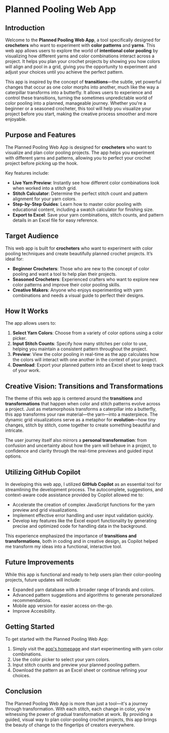 # Planned Pooling Web App

## Introduction

Welcome to the **Planned Pooling Web App**, a tool specifically designed for **crocheters** who want to experiment with **color patterns** and **yarns**. This web app allows users to explore the world of **intentional color pooling** by visualizing how different yarns and color combinations interact across a project. It helps you plan your crochet projects by showing you how colors will align and pool in a grid, giving you the opportunity to experiment and adjust your choices until you achieve the perfect pattern.

This app is inspired by the concept of **transitions**—the subtle, yet powerful changes that occur as one color morphs into another, much like the way a caterpillar transforms into a butterfly. It allows users to experience and control these transitions, turning the sometimes unpredictable world of color pooling into a planned, manageable journey. Whether you're a beginner or a seasoned crocheter, this tool will help you visualize your project before you start, making the creative process smoother and more enjoyable.

## Purpose and Features

The Planned Pooling Web App is designed for **crocheters** who want to visualize and plan color pooling projects. The app helps you experiment with different yarns and patterns, allowing you to perfect your crochet project before picking up the hook.

Key features include:

- **Live Yarn Preview**: Instantly see how different color combinations look when worked into a stitch grid.
- **Stitch Calculator**: Determine the perfect stitch count and pattern alignment for your yarn colors.
- **Step-by-Step Guides**: Learn how to master color pooling with educational content, including a swatch calculator for finishing size.
- **Export to Excel**: Save your yarn combinations, stitch counts, and pattern details in an Excel file for easy reference.

## Target Audience

This web app is built for **crocheters** who want to experiment with color pooling techniques and create beautifully planned crochet projects. It’s ideal for:

- **Beginner Crocheters**: Those who are new to the concept of color pooling and want a tool to help plan their projects.
- **Seasoned Crocheters**: Experienced crafters who want to explore new color patterns and improve their color pooling skills.
- **Creative Makers**: Anyone who enjoys experimenting with yarn combinations and needs a visual guide to perfect their designs.

## How It Works

The app allows users to:
1. **Select Yarn Colors**: Choose from a variety of color options using a color picker.
2. **Input Stitch Counts**: Specify how many stitches per color to use, helping you maintain a consistent pattern throughout the project.
3. **Preview**: View the color pooling in real-time as the app calculates how the colors will interact with one another in the context of your project.
4. **Download**: Export your planned pattern into an Excel sheet to keep track of your work.

## Creative Vision: Transitions and Transformations

The theme of this web app is centered around the **transitions** and **transformations** that happen when color and stitch patterns evolve across a project. Just as metamorphosis transforms a caterpillar into a butterfly, this app transforms your raw material—the yarn—into a masterpiece. The dynamic grid visualizations serve as a metaphor for **evolution**—how tiny changes, stitch by stitch, come together to create something beautiful and intricate.

The user journey itself also mirrors a **personal transformation**: from confusion and uncertainty about how the yarn will behave in a project, to confidence and clarity through the real-time previews and guided input options.

## Utilizing GitHub Copilot

In developing this web app, I utilized **GitHub Copilot** as an essential tool for streamlining the development process. The autocomplete, suggestions, and context-aware code assistance provided by Copilot allowed me to:

- Accelerate the creation of complex JavaScript functions for the yarn preview and grid visualizations.
- Implement effective error handling and user input validation quickly.
- Develop key features like the Excel export functionality by generating precise and optimized code for handling data in the background.

This experience emphasized the importance of **transitions and transformations**, both in coding and in creative design, as Copilot helped me transform my ideas into a functional, interactive tool.


## Future Improvements

While this app is functional and ready to help users plan their color-pooling projects, future updates will include:
- Expanded yarn database with a broader range of brands and colors.
- Advanced pattern suggestions and algorithms to generate personalized recommendations.
- Mobile app version for easier access on-the-go.
- Improve Accesibility.

## Getting Started

To get started with the Planned Pooling Web App:
1. Simply visit the [app's homepage](#) and start experimenting with yarn color combinations.
2. Use the color picker to select your yarn colors.
3. Input stitch counts and preview your planned pooling pattern.
4. Download the pattern as an Excel sheet or continue refining your choices.

## Conclusion

The Planned Pooling Web App is more than just a tool—it's a journey through transformation. With each stitch, each change in color, you're witnessing the power of gradual transformation at work. By providing a guided, visual way to plan color-pooling crochet projects, this app brings the beauty of change to the fingertips of creators everywhere.
